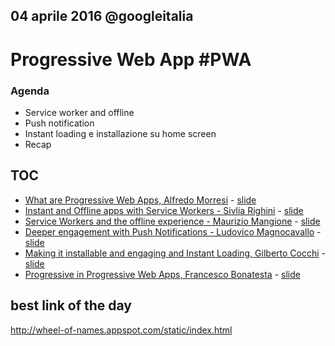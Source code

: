 ## 04 aprile 2016 @googleitalia

# Progressive Web App #PWA

### Agenda
* Service worker and offline
* Push notification
* Instant loading e installazione su home screen
* Recap

## TOC
- [What are Progressive Web Apps, Alfredo Morresi](./1_intro.md) - [slide](https://drive.google.com/open?id=1IXLWWT9oqkmOfXFNVOI6vX6PMg-OOYnnLsAg4Jw1b7E)
- [Instant and Offline apps with Service Workers - Sivlia Righini](./2_offline-service-worker.md) - [slide](https://drive.google.com/open?id=11QkKWg8843u22YkscY-u6CLGyiXhLdMWfXPJtXprtnA)
- [Service Workers and the offline experience - Maurizio Mangione](./2_offline-service-worker.md) - [slide](https://drive.google.com/open?id=1Mq8FEFl1Arm_h_xtgas9Ngk4DklYVGlBMJQxeEBzLj0)
- [Deeper engagement with Push Notifications - Ludovico Magnocavallo](./3_push-notfication.md) - [slide](https://drive.google.com/open?id=1o74zbm-urcAREqwpIhwArkqcm0w225uoyH7L9UW6hSY)
- [Making it installable and engaging and Instant Loading, Gilberto Cocchi](./4_instant-loading.md) - [slide](https://drive.google.com/open?id=1jkpY7SxCq3XwWKoru7eq0K7zg0YST1NvckXAGbC_3NI)
- [Progressive in Progressive Web Apps, Francesco Bonatesta](./5_recap.md) - [slide](https://drive.google.com/open?id=1YxYzSi75r85zgHnbk94Hd1mZQ_8Np7IND_XLzo4Txpw)


## best link of the day
http://wheel-of-names.appspot.com/static/index.html
